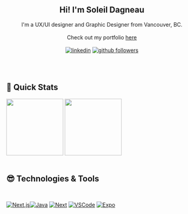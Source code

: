 <h2 align="center"> Hi! I'm Soleil Dagneau</h2>
<p align="center">
I'm a UX/UI designer and Graphic Designer from Vancouver, BC. 
    <br><br>
Check out my portfolio  <a href="https://www.soleildagneau.ca/">here</>
   <br><br>

  <a href="https://www.linkedin.com/in/soleildagneau/">
  <img alt="linkedin" title="Linkedin Profile" src="https://img.shields.io/badge/linkedin-%230077B5.svg?&style=for-the-badge&logo=linkedin&logoColor=white"/></a>

  <a href="https://github.com/SoleilDagneau">
  <img alt="github followers" title="Follow me on Github" src="https://img.shields.io/github/followers/SoleilDagneau?color=%23E1AD0E&labelColor=C79600&style=for-the-badge&logo=github&label=Follow"/></a>

 
  <br><br>
</p>

<h2 align='left'> 🥵 Quick Stats </h2>
<div>
<img src='https://github-readme-stats.vercel.app/api?username=SoleilDagneau&show_icons=true&theme=radical&hide=contribs' height='150"'>
<img src='https://github-readme-stats.vercel.app/api/top-langs/?username=SoleilDagneau&layout=compact&theme=radical' height='150"'>
</div>
<br>

<h2 align='left'> 😎 Technologies & Tools </h2>
<p>
<br>
<p>
  <a href="https://github.com/search?q=user%3ASoleilDagneau+language%3Anextjs"><img alt="Next.js" src="https://img.shields.io/badge/Next-black?style=for-the-badge&logo=next.js&logoColor=white"
                                                                                    
<a href="https://github.com/search?q=user%3ASoleilDagneau+language%3Ajavascript"><img alt="Java" src="https://img.shields.io/badge/javascript%20-FB5607?style=for-the-badge&logo=Javascript"></a>
<a href="https://github.com/search?q=user%3ASoleilDagneau+language%3Anextjs"><img alt="Next" src="https://img.shields.io/badge/Next.js%20-ff006e?style=for-the-badge&logo=Next.js"></a>
<a href="#"><img alt="VSCode" src="https://img.shields.io/badge/Visual%20Studio%20Code-8338ec?style=for-the-badge&logo=VisualStudioCode"></a>
<a href="https://github.com/search?q=user%3ASoleilDagneau+language%3Aexpo"><img alt="Expo" src="https://img.shields.io/badge/Expo%20-3a86ff?style=for-the-badge&logo=Expo"></a>
</p>
